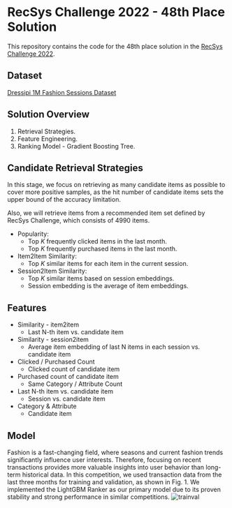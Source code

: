 # RecSys Challenge 2022 - 48th Place Solution

This repository contains the code for the 48th place solution in the [RecSys Challenge 2022](https://www.recsyschallenge.com/2022/).

## Dataset
[Dressipi 1M Fashion Sessions Dataset](https://dressipi.com/downloads/recsys-datasets/)


## Solution Overview
1. Retrieval Strategies.
2. Feature Engineering.
3. Ranking Model - Gradient Boosting Tree.


## Candidate Retrieval Strategies
In this stage, we focus on retrieving as many candidate items as possible to cover more positive samples, as the hit number of candidate items sets the upper bound of the accuracy limitation. 

Also, we will retrieve items from a recommended item set defined by RecSys Challenge, which consists of 4990 items.

- Popularity:
    - Top *K* frequently clicked items in the last month.
    - Top *K* frequently purchased items in the last month.
- Item2Item Similarity:
    - Top *K* similar items for each item in the current session.
- Session2Item Similarity: 
    - Top *K* similar items based on session embeddings.
    - Session embedding is the average of item embeddings.


## Features
- Similarity - item2item
  - Last N-th item vs. candidate item
- Similarity - session2item
  - Average item embedding of last N items in each session vs. candidate item
- Clicked / Purchased Count
  - Clicked count of candidate item
- Purchased count of candidate item
  - Same Category / Attribute Count
- Last N-th item vs. candidate item
  - Session vs. candidate item
- Category & Attribute
  - Candidate item


## Model
Fashion is a fast-changing field, where seasons and current fashion trends significantly influence user interests. 
Therefore, focusing on recent transactions provides more valuable insights into user behavior than long-term historical data. 
In this competition, we used transaction data from the last three months for training and validation, as shown in Fig. 1.
We implemented the LightGBM Ranker as our primary model due to its proven stability and strong performance in similar competitions.
![trainval](https://github.com/user-attachments/assets/ec5485e0-df92-489b-b0f5-28750a062145)











